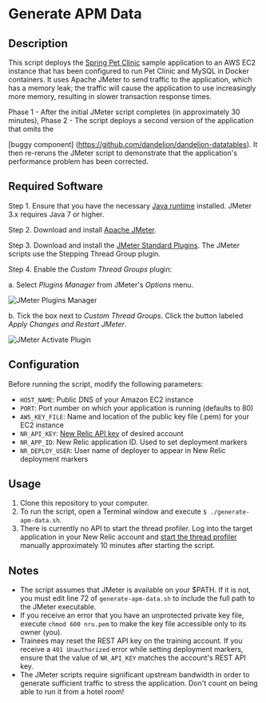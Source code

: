# Generate APM Data

## Description

This script deploys the [Spring Pet Clinic](https://github.com/devopsschool-demo-labs-projects/newrelic-spring-petclinic) sample application to an AWS EC2 instance that has been configured to run Pet Clinic and MySQL in Docker containers. It uses Apache JMeter to send traffic to the application, which has a memory leak; the traffic will cause the application to use increasingly more memory, resulting in slower transaction response times.

Phase 1 - After the initial JMeter script completes (in approximately 30 minutes), 
Phase 2 - The script deploys a second version of the application that omits the

[buggy component] (https://github.com/dandelion/dandelion-datatables). It then re-reruns the JMeter script to demonstrate that the application's performance problem has been corrected.

## Required Software

Step 1. Ensure that you have the necessary [Java runtime](http://www.java.com/en/download/mac_download.jsp) installed. JMeter 3.x requires Java 7 or higher.

Step 2. Download and install [Apache JMeter](http://jmeter.apache.org/download_jmeter.cgi).

Step 3. Download and install the [JMeter Standard Plugins](http://jmeter-plugins.org/downloads/all/). The JMeter scripts use the Stepping Thread Group plugin.

Step 4. Enable the _Custom Thread Groups_ plugin: 

  a. Select _Plugins Manager_ from JMeter's _Options_ menu. 
  
  ![JMeter Plugins Manager](screenshots/jmeter-plugins-manager.png?raw=true)
  
  b. Tick the box next to _Custom Thread Groups_. Click the button labeled _Apply Changes and Restart JMeter_.
  
  ![JMeter Activate Plugin](screenshots/jmeter-activate-plugin.png?raw=true)

## Configuration

Before running the script, modify the following parameters:

- `HOST_NAME`: Public DNS of your Amazon EC2 instance
- `PORT`: Port number on which your application is running (defaults to 80)
- `AWS_KEY_FILE`: Name and location of the public key file (.pem) for your EC2 instance
- `NR_API_KEY`: [New Relic API key](https://docs.newrelic.com/docs/apis/getting-started/intro-apis/access-rest-api-keys) of desired account
- `NR_APP_ID`: New Relic application ID. Used to set deployment markers
- `NR_DEPLOY_USER`: User name of deployer to appear in New Relic deployment markers

## Usage

1. Clone this repository to your computer.
2. To run the script, open a Terminal window and execute `$ ./generate-apm-data.sh`.
3. There is currently no API to start the thread profiler. Log into the target application in your New Relic account and [start the thread profiler](https://docs.newrelic.com/docs/apm/applications-menu/events/thread-profiler-tool) manually approximately 10 minutes after starting the script.

## Notes

- The script assumes that JMeter is available on your $PATH. If it is not, you must edit line 72 of `generate-apm-data.sh` to include the full path to the JMeter executable.
- If you receive an error that you have an unprotected private key file, execute `chmod 600 nru.pem` to make the key file accessible only to its owner (you).
- Trainees may reset the REST API key on the training account. If you receive a `401 Unauthorized` error while setting deployment markers, ensure that the value of `NR_API_KEY` matches the account's REST API key.
- The JMeter scripts require significant upstream bandwidth in order to generate sufficient traffic to stress the application. Don't count on being able to run it from a hotel room!
